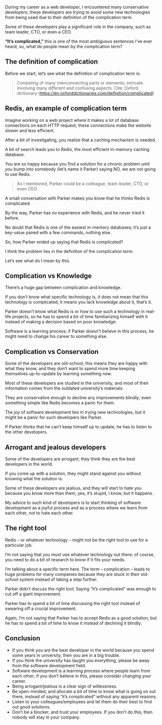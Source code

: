 During my career as a web developer, I encountered many conservative developers; these developers are trying to avoid some new technologies from being used due to their definition of the complication term.

Some of these developers play a significant role in the company, such as team leader, CTO, or even a CEO.

__“It’s complicated,”__ this is one of the most ambiguous sentences I’ve ever heard, so, what do people mean by the complication term?

## The definition of complication
Before we start, let’s see what the definition of complication term is:

> Consisting of many interconnecting parts or elements; intricate.
> Involving many different and confusing aspects.
> Cite: Oxford dictionary (https://en.oxforddictionaries.com/definition/complicated)


## Redis, an example of complication term
Imagine working on a web project where it makes a lot of database connections on each HTTP request; these connections make the website slower and less efficient.

After a bit of investigating, you realize that a caching mechanism is needed.

A bit of search leads you to Redis, the most efficient in-memory caching database.

You are so happy because you find a solution for a chronic problem until you bump into somebody (let’s name it Parker) saying NO, we are not going to use Redis.

> As I mentioned, Parker could be a colleague, team leader, CTO, or even CEO.

A small conversation with Parker makes you know that he thinks Redis is complicated.

By the way, Parker has no experience with Redis, and he never tried it before.

No doubt that Redis is one of the easiest in-memory databases; it’s just a key-value paired with a few commands, nothing else.

So, how Parker ended up saying that Redis is complicated?

I think the problem lies in the definition of the complication term.

Let’s see what do I mean by this.

## Complication vs Knowledge
There’s a huge gap between complication and knowledge.

If you don’t know what specific technology is, it does not mean that this technology is complicated; it means you lack knowledge about it, that’s it.

Parker doesn’t know what Redis is or how to use such a technology in real-life projects, so he has to spend a bit of time familiarizing himself with it instead of making a decision based on poor knowledge.

Software is a learning process; if Parker doesn’t believe in this process, he might need to change his career to something else.

## Complication vs Conservation
Some of the developers are old-school; this means they are happy with what they know, and they don’t want to spend more time keeping themselves up-to-update by learning something new.

Most of these developers are studied in the university, and most of their information comes from the outdated university’s materials.

They are conservative enough to decline any improvements blindly; even something simple like Redis becomes a panic for them.

The joy of software development lies in trying new technologies, but it might be a panic for such developers like Parker.

If Parker thinks that he can’t keep himself up to update, he has to listen to the other developers.

## Arrogant and jealous developers
Some of the developers are arrogant; they think they are the best developers in the world.

If you come up with a solution, they might stand against you without knowing what the solution is.

Some of these developers are jealous, and they will start to hate you because you know more than them, yes, it’s stupid, I know, but it happens.

My advice to such kind of developers is to start thinking of software development as a joyful process and as a process where we learn from each other, not to hate each other.

## The right tool
Redis – or whatever technology – might not be the right tool to use for a particular job.

I’m not saying that you must use whatever technology out there; of course, you need to do a bit of research to know if it fits your needs.

I’m talking about a specific term here. The term – complication – leads to huge problems for many companies because they are stuck in their old-school system instead of taking a step further.

Parker didn’t discuss the right tool; Saying “it’s complicated” was enough to cut off a giant improvement.

Parker has to spend a bit of time discussing the right tool instead of swearing off a crucial improvement.

Again, I’m not saying that Parker has to accept Redis as a good solution, but he has to spend a bit of time to know it instead of declining it blindly.


## Conclusion
- If you think you are the best developer in the world because you spend some years in university, then you are in a big trouble.
- If you think the university has taught you everything, please be away from the software development field.
- Software development is a learning process where people learn from each other; if you don’t believe in this, please consider changing your career.
- Being arrogant/jealous is a clear sign of witlessness.
- Be open-minded, and allocate a bit of time to know what is going on out there, instead of saying “it’s complicated” without any apparent reasons.
- Listen to your colleagues/employees and let them do their best to find out good solutions.
- Don’t be a blocker, and trust your employees. If you don’t do this, then nobody will stay in your company.
